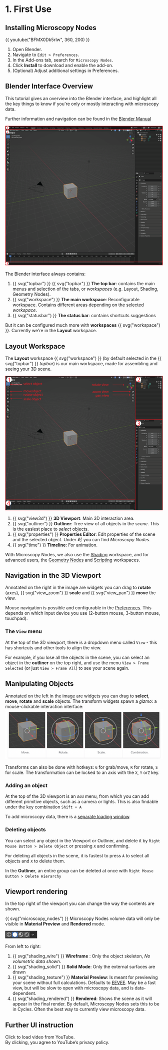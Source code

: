 # 1. First Use

## **Installing Microscopy Nodes**

{{ youtube("BFMX0Dk5rIw", 360, 200) }}

1. Open Blender.
2. Navigate to `Edit > Preferences`.
3. In the Add-ons tab, search for `Microscopy Nodes`.
4. Click **Install** to download and enable the add-on.
5. (Optional) Adjust additional settings in Preferences.


## **Blender Interface Overview**
This tutorial gives an overview into the Blender interface, and highlight all the key things to know if you're only or mostly interacting with microscopy data. 

Further information and navigation can be found in the [Blender Manual](https://docs.blender.org/manual/en/latest/editors/3dview/navigate/index.html)

![alt text](../figures/tutorials/Fig1.png)

The Blender interface always contains: 

1. {{ svg("topbar") }} {{ svg("topbar") }}	**The top bar**: contains the main menus and selection of the tabs, or *workspaces* (e.g. Layout, Shading, Geometry Nodes).
2. {{ svg("workspace") }} **The main workspace**: Reconfigurable workspace. Contains different areas depending on the selected *workspace*.
3. {{ svg("statusbar") }} **The status bar**: contains shortcuts suggestions

But it can be configured much more with **workspaces** {{ svg("workspace") }}. Currently we're in the **Layout** workspace.

## Layout Workspace 

The **Layout** workspace {{ svg("workspace") }}  (by default selected in the {{ svg("topbar") }} *topbar*) is our main workspace, made for assembling and seeing your 3D scene.

![alt text](<../figures/tutorials/Fig 2.png>)

1. {{ svg("view3d") }} **3D Viewport**: Main 3D interaction area. 
1. {{ svg("outliner") }} **Outliner**: Tree view of all objects in the *scene*. This is the easiest place to *select* objects.
1. {{ svg("properties") }} **Properties Editor**: Edit properties of the scene and the selected object. Under <img src="../../docs/grey_icons/blender_icon_scene_data.svg" width="15" style="vertical-align:-0.2em;"/> you can find *Microscopy Nodes*.
1. {{ svg("time") }} **Timeline**: For animation.

With Microscopy Nodes, we also use the [Shading]() workspace, and for advanced users, the [Geometry Nodes]() and [Scripting]() workspaces.

## Navigation in the 3D Viewport

Annotated on the right in the image are widgets you can drag to **rotate** (axes), {{ svg("view_zoom") }} **scale** and {{ svg("view_pan") }} **move** the view.

Mouse navigation is possible and configurable in the [Preferences](https://docs.blender.org/manual/en/latest/editors/preferences/input.html). This depends on which input device you use (2-button mouse, 3-button mouse, touchpad).

### The `View` menu
At the top of the 3D viewport, there is a dropdown menu called `View` - this has shortcuts and other tools to align the view. 

For example, if you lose all the objects in the scene, you can select an object in the **outliner** on the top right, and use the menu `View > Frame Selected` (or just `View > Frame All`) to see your scene again.

## Manipulating Objects

Annotated on the left in the image are widgets you can drag to **select**, **move**, **rotate** and **scale** objects. The transform widgets spawn a *gizmo*: a mouse-clickable interaction interface:
![transform gizmos](<../figures/tutorials/Screenshot 2025-07-02 at 15.55.29.png>)

Transforms can also be done with hotkeys: `G` for grab/move, `R` for rotate, `S` for scale. The transformation can be locked to an axis with the `X`, `Y` or`Z` key.

### Adding an object

At the top of the 3D viewport is an `Add` menu, from which you can add different primitive objects, such as a camera or lights. This is also findable under the key combination `Shift + A`

To add microscopy data, there is a [separate loading window](docs/tutorials/2_loading_data.md).

### Deleting objects

You can select any object in the Viewport or Outliner, and delete it by `Right Mouse Button > Delete Object` or pressing `X` and confirming.

For deleting all objects in the scene, it is fastest to press `A` to select all objects and `X` to delete them. 

In the **Outliner**, an entire group can be deleted at once with  `Right Mouse Button > Delete Hierarchy`


## **Viewport rendering**

In the top right of the viewport you can change the way the contents are shown. 

{{ svg("microscopy_nodes") }} Microscopy Nodes volume data will only be visible in **Material Preview** and **Rendered** mode.

![alt text](../figures/tutorials/editors_3dview_display_shading.png)

From left to right:

1.	{{ svg("shading_wire") }} **Wireframe** : Only the object skeleton, *No volumetric data shown.*
2.	{{ svg("shading_solid") }} **Solid Mode**: Only the external surfaces are drawn 
3.	{{ svg("shading_texture") }} **Material Preview**: Is meant for previewing your scene without full calculations. Defaults to [EEVEE](TODO). May be a fast view, but will be slow to open with microscopy data, and is data-dependent. 
4.	{{ svg("shading_rendered") }} **Rendered**: Shows the scene as it will appear in the final render. By default, Microscopy Nodes sets this to be in Cycles. Often the best way to currently view microscopy data.

## **Further UI instruction** 

<div class="yt-lazy" data-id="enTid4aDC0Q" style="width:560px; height:315px;">
  <div class="yt-thumbnail" style="background-image: url('https://img.youtube.com/vi/enTid4aDC0Q/hqdefault.jpg');">
    <div class="yt-play-button"></div>
    <div class="yt-overlay-text">
      Click to load video from YouTube.
      <br />
      By clicking, you agree to YouTube’s privacy policy.
    </div>
  </div>
</div>